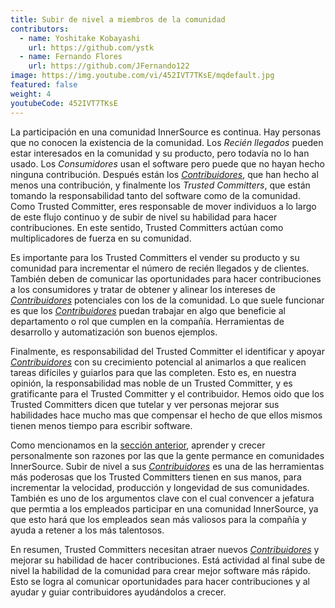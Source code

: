 ```yaml
---
title: Subir de nivel a miembros de la comunidad
contributors:
  - name: Yoshitake Kobayashi
    url: https://github.com/ystk
  - name: Fernando Flores
    url: https://github.com/JFernando122
image: https://img.youtube.com/vi/452IVT7TKsE/mqdefault.jpg
featured: false
weight: 4
youtubeCode: 452IVT7TKsE
---
```

<div id="upleveling" class="paragraph">
<p>La participación en una comunidad InnerSource es continua.
Hay personas que no conocen la existencia de la comunidad.
Los <em>Recién llegados</em> pueden estar interesados en la comunidad y su producto, pero todavía no lo han usado.
Los <em>Consumidores</em> usan el software pero puede que no hayan hecho ninguna contribución.
Después están los <a href="https://innersourcecommons.org/learn/learning-path/contributor"><em>Contribuidores</em></a>,
que han hecho al menos una contribución,
y finalmente los <em>Trusted Committers</em>, que están tomando la responsabilidad tanto del software como de la comunidad.
Como Trusted Committer, eres responsable de mover individuos a lo largo de este flujo continuo y de subir de nivel su habilidad para hacer contribuciones.
En este sentido, Trusted Committers actúan como multiplicadores de fuerza en su comunidad.</p>
</div>
<div class="paragraph">
<p>Es importante para los Trusted Committers el vender su producto y su comunidad para incrementar el número de recién llegados y de clientes.
También deben de comunicar las oportunidades para hacer contribuciones a los consumidores y tratar de obtener y alinear los intereses de <a href="https://innersourcecommons.org/learn/learning-path/contributor"><em>Contribuidores</em></a> potenciales con los de la comunidad.
Lo que suele funcionar es que los <a href="https://innersourcecommons.org/learn/learning-path/contributor"><em>Contribuidores</em></a> puedan trabajar en algo que beneficie al departamento o rol que cumplen en la compañía.
Herramientas de desarrollo y automatización son buenos ejemplos.</p>
</div>
<div class="paragraph">
<p>Finalmente, es responsabilidad del Trusted Committer el identificar y apoyar <a href="https://innersourcecommons.org/learn/learning-path/contributor"><em>Contribuidores</em></a> con su crecimiento potencial
al animarlos a que realicen tareas difíciles y guiarlos para que las completen.
Esto es, en nuestra opinión, la responsabilidad mas noble de un Trusted Committer,
y es gratificante para el Trusted Committer y el contribuidor.
Hemos oido que los Trusted Committers dicen que tutelar y ver personas mejorar sus habilidades hace mucho mas que compensar el hecho de que ellos mismos tienen menos tiempo para escribir software.</p>
</div>
<div class="paragraph">
<p>Como mencionamos en la <a href="https://innersourcecommons.org/learn/learning-path/trusted-committer/03/">sección anterior</a>,
aprender y crecer personalmente son razones por las que la gente permance en comunidades InnerSource.
Subir de nivel a sus <a href="https://innersourcecommons.org/learn/learning-path/contributor"><em>Contribuidores</em></a> es una de las herramientas más poderosas que los Trusted Committers tienen en sus manos,
para incrementar la velocidad, producción y longevidad de sus comunidades.
También es uno de los argumentos clave con el cual convencer a jefatura
que permtia a los empleados participar en una comunidad InnerSource,
ya que esto hará que los empleados sean más valiosos para la compañía y ayuda a retener a los más talentosos.</p>
</div>
<div class="paragraph">
<p>En resumen, Trusted Committers necesitan atraer nuevos <a href="https://innersourcecommons.org/learn/learning-path/contributor"><em>Contribuidores</em></a> y mejorar su habilidad de hacer contribuciones.
Está actividad al final sube de nivel la habilidad de la comunidad para crear mejor software más rápido.
Esto se logra al comunicar oportunidades para hacer contribuciones y
al ayudar y guiar contribuidores ayudándolos a crecer.</p>
</div>
<!--- This file autogenerated from https://github.com/InnerSourceCommons/InnerSourceLearningPath/blob/master/scripts -->